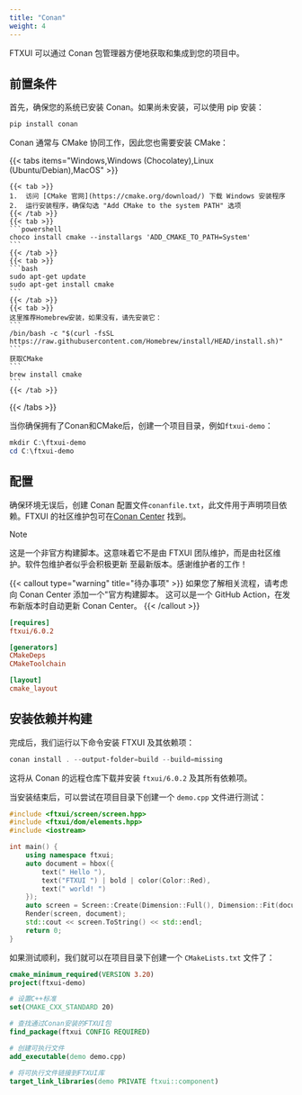 ```yaml
---
title: "Conan"
weight: 4
---
```


FTXUI 可以通过 Conan 包管理器方便地获取和集成到您的项目中。

## 前置条件

首先，确保您的系统已安装 Conan。如果尚未安装，可以使用 pip 安装：

```powershell
pip install conan
```
Conan 通常与 CMake 协同工作，因此您也需要安装 CMake：

{{< tabs items="Windows,Windows (Chocolatey),Linux (Ubuntu/Debian),MacOS" >}}

    {{< tab >}}
    1.  访问 [CMake 官网](https://cmake.org/download/) 下载 Windows 安装程序
    2.  运行安装程序，确保勾选 "Add CMake to the system PATH" 选项
    {{< /tab >}}
    {{< tab >}}
    ```powershell
    choco install cmake --installargs 'ADD_CMAKE_TO_PATH=System'
    ```
    {{< /tab >}}
    {{< tab >}}
    ```bash
    sudo apt-get update
    sudo apt-get install cmake
    ```
    {{< /tab >}}
    {{< tab >}}
    这里推荐Homebrew安装，如果没有，请先安装它：
    ```
    /bin/bash -c "$(curl -fsSL https://raw.githubusercontent.com/Homebrew/install/HEAD/install.sh)"
    ```
    获取CMake
    ```
    brew install cmake
    ```
    {{< /tab >}}

{{< /tabs >}}

当你确保拥有了Conan和CMake后，创建一个项目目录，例如`ftxui-demo`：

```powershell
mkdir C:\ftxui-demo
cd C:\ftxui-demo
```

## 配置

确保环境无误后，创建 Conan 配置文件`conanfile.txt`，此文件用于声明项目依赖。FTXUI 的社区维护包可在[Conan Center](https://conan.io/center/recipes/ftxui) 找到。

> [!note]
> 这是一个非官方构建脚本。这意味着它不是由 FTXUI
> 团队维护，而是由社区维护。软件包维护者似乎会积极更新
> 至最新版本。感谢维护者的工作！

{{< callout type="warning" title="待办事项" >}}
如果您了解相关流程，请考虑向 Conan Center 添加一个"官方构建脚本。
这可以是一个 GitHub Action，在发布新版本时自动更新 Conan Center。
{{< /callout >}}


```ini
[requires]
ftxui/6.0.2

[generators]
CMakeDeps
CMakeToolchain

[layout]
cmake_layout
```

## 安装依赖并构建

完成后，我们运行以下命令安装 FTXUI 及其依赖项：

```powershell
conan install . --output-folder=build --build=missing
```

这将从 Conan 的远程仓库下载并安装 `ftxui/6.0.2` 及其所有依赖项。

当安装结束后，可以尝试在项目目录下创建一个 `demo.cpp` 文件进行测试：

```cpp
#include <ftxui/screen/screen.hpp>
#include <ftxui/dom/elements.hpp>
#include <iostream>

int main() {
    using namespace ftxui;
    auto document = hbox({
        text(" Hello "),
        text("FTXUI ") | bold | color(Color::Red),
        text(" world! ")
    });
    auto screen = Screen::Create(Dimension::Full(), Dimension::Fit(document));
    Render(screen, document);
    std::cout << screen.ToString() << std::endl;
    return 0;
}
```

如果测试顺利，我们就可以在项目目录下创建一个 `CMakeLists.txt` 文件了：

```cmake
cmake_minimum_required(VERSION 3.20)
project(ftxui-demo)

# 设置C++标准
set(CMAKE_CXX_STANDARD 20)

# 查找通过Conan安装的FTXUI包
find_package(ftxui CONFIG REQUIRED)

# 创建可执行文件
add_executable(demo demo.cpp)

# 将可执行文件链接到FTXUI库
target_link_libraries(demo PRIVATE ftxui::component)
```

<div class="section_buttons">
 
</div>
